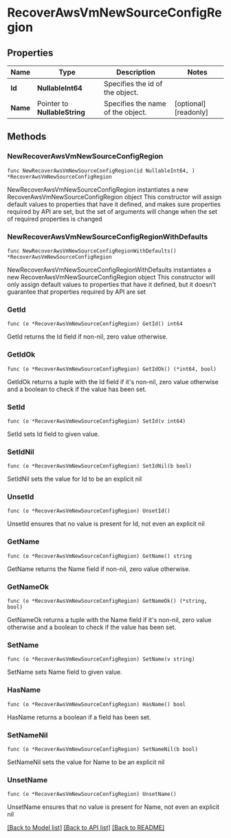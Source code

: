 # RecoverAwsVmNewSourceConfigRegion

## Properties

Name | Type | Description | Notes
------------ | ------------- | ------------- | -------------
**Id** | **NullableInt64** | Specifies the id of the object. | 
**Name** | Pointer to **NullableString** | Specifies the name of the object. | [optional] [readonly] 

## Methods

### NewRecoverAwsVmNewSourceConfigRegion

`func NewRecoverAwsVmNewSourceConfigRegion(id NullableInt64, ) *RecoverAwsVmNewSourceConfigRegion`

NewRecoverAwsVmNewSourceConfigRegion instantiates a new RecoverAwsVmNewSourceConfigRegion object
This constructor will assign default values to properties that have it defined,
and makes sure properties required by API are set, but the set of arguments
will change when the set of required properties is changed

### NewRecoverAwsVmNewSourceConfigRegionWithDefaults

`func NewRecoverAwsVmNewSourceConfigRegionWithDefaults() *RecoverAwsVmNewSourceConfigRegion`

NewRecoverAwsVmNewSourceConfigRegionWithDefaults instantiates a new RecoverAwsVmNewSourceConfigRegion object
This constructor will only assign default values to properties that have it defined,
but it doesn't guarantee that properties required by API are set

### GetId

`func (o *RecoverAwsVmNewSourceConfigRegion) GetId() int64`

GetId returns the Id field if non-nil, zero value otherwise.

### GetIdOk

`func (o *RecoverAwsVmNewSourceConfigRegion) GetIdOk() (*int64, bool)`

GetIdOk returns a tuple with the Id field if it's non-nil, zero value otherwise
and a boolean to check if the value has been set.

### SetId

`func (o *RecoverAwsVmNewSourceConfigRegion) SetId(v int64)`

SetId sets Id field to given value.


### SetIdNil

`func (o *RecoverAwsVmNewSourceConfigRegion) SetIdNil(b bool)`

 SetIdNil sets the value for Id to be an explicit nil

### UnsetId
`func (o *RecoverAwsVmNewSourceConfigRegion) UnsetId()`

UnsetId ensures that no value is present for Id, not even an explicit nil
### GetName

`func (o *RecoverAwsVmNewSourceConfigRegion) GetName() string`

GetName returns the Name field if non-nil, zero value otherwise.

### GetNameOk

`func (o *RecoverAwsVmNewSourceConfigRegion) GetNameOk() (*string, bool)`

GetNameOk returns a tuple with the Name field if it's non-nil, zero value otherwise
and a boolean to check if the value has been set.

### SetName

`func (o *RecoverAwsVmNewSourceConfigRegion) SetName(v string)`

SetName sets Name field to given value.

### HasName

`func (o *RecoverAwsVmNewSourceConfigRegion) HasName() bool`

HasName returns a boolean if a field has been set.

### SetNameNil

`func (o *RecoverAwsVmNewSourceConfigRegion) SetNameNil(b bool)`

 SetNameNil sets the value for Name to be an explicit nil

### UnsetName
`func (o *RecoverAwsVmNewSourceConfigRegion) UnsetName()`

UnsetName ensures that no value is present for Name, not even an explicit nil

[[Back to Model list]](../README.md#documentation-for-models) [[Back to API list]](../README.md#documentation-for-api-endpoints) [[Back to README]](../README.md)


